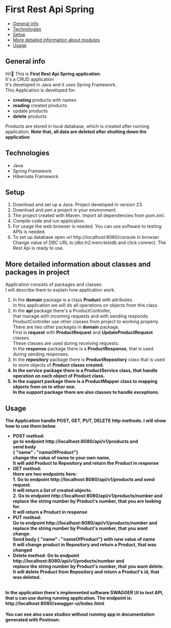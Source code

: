 # First Rest Api Spring


* [General info](#general-info)
* [Technologies](#technologies)
* [Setup](#setup)
* [More detailed information about modules](#more-detailed-information-about-modules)
* [Usage](#usage)


## General info
<p>Hi!👋 This is <b>First Rest Api Spring application</b>.<br>
It's a CRUD application<br>
It's developed in Java and it uses Spring Framework.<br>
This Application is developed for:
</p>
<ul>
<li><b>creating</b> products with names</li>
<li><b>reading</b> created products</li>
<li>update</b> products</li>
<li><b>delete</b> products</li>
</ul>
<p>
Products are stored in local database, which is created after running application.
<b>Note that, all data are deleted after shutting down the application</b>

</p>

## Technologies
<ul>
<li>Java</li>
<li>Spring Framework</li>
<li>Hibernate Framework</li>
</ul>

## Setup
1. Download and set up a Java. Project developed in version 23.
2. Download and pen a project in your environment.
3. The project created with Maven. Import all dependencies from pom.xml.
4. Compile code and run application.
5. For usage the web browser is needed. You can use software to testing APIs is needed.
6. To set up database open url http://localhost:8080/console in browser.<br>
   Change value of DBC URL to jdbc:h2:mem:testdb and click connect. 
   The Rest Api is ready to use.

## More detailed information about classes and packages in project
Application consists of packages and classes. <br>
I will describe them to explain how application work.<br>
1. In the <b>domain</b> package is a class <b>Product</b> with attributes.<br>
   In this application we will do all operations on objects from this class.<br>
2. In the <b>api</b> package there's a ProductController, <br>
   that manage with incoming requests and with sending responds.<br>
   ProductController use other classes from project to working properly.<br>
   There are two other packages in <b>domain</b> package.<br>
   First is <b>request</b> with <b>ProductRequest</b> and <b>UpdateProductRequest</b> classes.<br>
   These classes are used during receiving requests. <br>
   In the <b>response</b> package there is a <b>ProductResponse</b>, that is used during sending responses.<br>
3. In the <b>repository</b> package there is <b>ProductRepository</b> class that is used to store objects of <b>Product<b> classs created.<br>
4. In the <b>service</b> package there is a <b>ProductService</b> class, that handle operation on each object of <b>Product<b> class.<br>
5. In the <b>support</b> package there is a <b>ProductMapper</b> class to mapping objects from on to other one.<br>
   In the <b>support</b> package there are also classes to handle <b>exceptions</b>.

## Usage
The Application handle POST, GET, PUT, DELETE http methods.
I will show how to use them below.
<ul>
<li><b>POST</b> method: <br>
     go to endpoint http://localhost:8080/api/v1/products and<br>
      send body<br>
{ "name" : "nameOfProduct"}<br>
change the value of name to your own name,<br>
It will add Product to Repository and return the Product in response</li>
<li><b>GET</b> method:  <br>
     there are two endpoints here:<br>
     1.  Go to endpoint http://localhost:8080/api/v1/products and send request.<br>
It will return a list of created objects.<br>
2. Go to endpoint http://localhost:8080/api/v1/products/number and<br> 
replace the string number by Product's number, that you are looking for.<br> 
It will return a Product in response
</li>
<li><b>PUT</b> method:  <br>
Go to endpoint http://localhost:8080/api/v1/products/number and<br> 
replace the string number by Product's number, that you want change.<br>
Send body { "name" : "nameOfProduct"} with new value of name<br>
It will change product in Repository and return a Product, that was changed
</li>
<li><b>Delete</b> method: 
Go to endpoint http://localhost:8080/api/v1/products/number and<br>
replace the string number by Product's number, that you want delete.<br>
It will delete Product from Repository and return a Product's id, that was deleted.
</li>
</ul><br>
In the application there's implemented software SWAGGER UI to test API,<br>
that u can use during running application. The endpoint is:<br>
http://localhost:8080/swagger-ui/index.html<br>
<br>
You can see also case studies without running app in documentation generated with Postman:<br>



